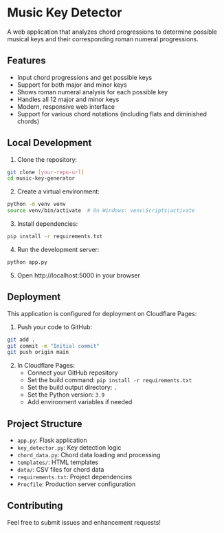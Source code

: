 # Music Key Detector

A web application that analyzes chord progressions to determine possible musical keys and their corresponding roman numeral progressions.

## Features

- Input chord progressions and get possible keys
- Support for both major and minor keys
- Shows roman numeral analysis for each possible key
- Handles all 12 major and minor keys
- Modern, responsive web interface
- Support for various chord notations (including flats and diminished chords)

## Local Development

1. Clone the repository:
```bash
git clone [your-repo-url]
cd music-key-generator
```

2. Create a virtual environment:
```bash
python -m venv venv
source venv/bin/activate  # On Windows: venv\Scripts\activate
```

3. Install dependencies:
```bash
pip install -r requirements.txt
```

4. Run the development server:
```bash
python app.py
```

5. Open http://localhost:5000 in your browser

## Deployment

This application is configured for deployment on Cloudflare Pages:

1. Push your code to GitHub:
```bash
git add .
git commit -m "Initial commit"
git push origin main
```

2. In Cloudflare Pages:
   - Connect your GitHub repository
   - Set the build command: `pip install -r requirements.txt`
   - Set the build output directory: `.`
   - Set the Python version: `3.9`
   - Add environment variables if needed

## Project Structure

- `app.py`: Flask application
- `key_detector.py`: Key detection logic
- `chord_data.py`: Chord data loading and processing
- `templates/`: HTML templates
- `data/`: CSV files for chord data
- `requirements.txt`: Project dependencies
- `Procfile`: Production server configuration

## Contributing

Feel free to submit issues and enhancement requests! 